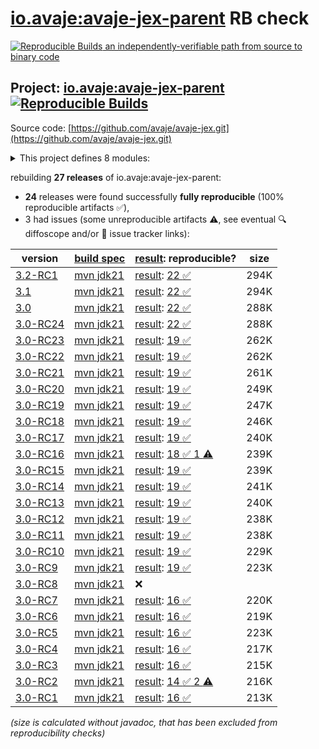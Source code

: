 [io.avaje:avaje-jex-parent](https://central.sonatype.com/artifact/io.avaje/avaje-jex-parent/versions) RB check
=======

[![Reproducible Builds](https://reproducible-builds.org/images/logos/rb.svg) an independently-verifiable path from source to binary code](https://reproducible-builds.org/)

## Project: [io.avaje:avaje-jex-parent](https://central.sonatype.com/artifact/io.avaje/avaje-jex-parent/versions) [![Reproducible Builds](https://img.shields.io/endpoint?url=https://raw.githubusercontent.com/jvm-repo-rebuild/reproducible-central/master/content/io/avaje/jex/badge.json)](https://github.com/jvm-repo-rebuild/reproducible-central/blob/master/content/io/avaje/jex/README.md)

Source code: [https://github.com/avaje/avaje-jex.git](https://github.com/avaje/avaje-jex.git)

<details><summary>This project defines 8 modules:</summary>

* [io.avaje:avaje-jex](https://central.sonatype.com/artifact/io.avaje/avaje-jex/overview)
* [io.avaje:avaje-jex-freemarker](https://central.sonatype.com/artifact/io.avaje/avaje-jex-freemarker/overview)
* [io.avaje:avaje-jex-grizzly-spi](https://central.sonatype.com/artifact/io.avaje/avaje-jex-grizzly-spi/overview)
* [io.avaje:avaje-jex-htmx](https://central.sonatype.com/artifact/io.avaje/avaje-jex-htmx/overview)
* [io.avaje:avaje-jex-mustache](https://central.sonatype.com/artifact/io.avaje/avaje-jex-mustache/overview)
* [io.avaje:avaje-jex-parent](https://central.sonatype.com/artifact/io.avaje/avaje-jex-parent/overview)
* [io.avaje:avaje-jex-static-content](https://central.sonatype.com/artifact/io.avaje/avaje-jex-static-content/overview)
* [io.avaje:avaje-jex-test](https://central.sonatype.com/artifact/io.avaje/avaje-jex-test/overview)
</details>

rebuilding **27 releases** of io.avaje:avaje-jex-parent:
- **24** releases were found successfully **fully reproducible** (100% reproducible artifacts :white_check_mark:),
- 3 had issues (some unreproducible artifacts :warning:, see eventual :mag: diffoscope and/or :memo: issue tracker links):

| version | [build spec](/BUILDSPEC.md) | [result](https://reproducible-builds.org/docs/jvm/): reproducible? | size |
| -- | --------- | ------ | -- |
| [3.2-RC1](https://central.sonatype.com/artifact/io.avaje/avaje-jex-parent/3.2-RC1/pom) | [mvn jdk21](avaje-jex-3.2-RC1.buildspec) | [result](avaje-jex-parent-3.2-RC1.buildinfo): [22 :white_check_mark: ](avaje-jex-parent-3.2-RC1.buildcompare) | 294K |
| [3.1](https://central.sonatype.com/artifact/io.avaje/avaje-jex-parent/3.1/pom) | [mvn jdk21](avaje-jex-3.1.buildspec) | [result](avaje-jex-parent-3.1.buildinfo): [22 :white_check_mark: ](avaje-jex-parent-3.1.buildcompare) | 294K |
| [3.0](https://central.sonatype.com/artifact/io.avaje/avaje-jex-parent/3.0/pom) | [mvn jdk21](avaje-jex-3.0.buildspec) | [result](avaje-jex-parent-3.0.buildinfo): [22 :white_check_mark: ](avaje-jex-parent-3.0.buildcompare) | 288K |
| [3.0-RC24](https://central.sonatype.com/artifact/io.avaje/avaje-jex-parent/3.0-RC24/pom) | [mvn jdk21](avaje-jex-3.0-RC24.buildspec) | [result](avaje-jex-parent-3.0-RC24.buildinfo): [22 :white_check_mark: ](avaje-jex-parent-3.0-RC24.buildcompare) | 288K |
| [3.0-RC23](https://central.sonatype.com/artifact/io.avaje/avaje-jex-parent/3.0-RC23/pom) | [mvn jdk21](avaje-jex-3.0-RC23.buildspec) | [result](avaje-jex-parent-3.0-RC23.buildinfo): [19 :white_check_mark: ](avaje-jex-parent-3.0-RC23.buildcompare) | 262K |
| [3.0-RC22](https://central.sonatype.com/artifact/io.avaje/avaje-jex-parent/3.0-RC22/pom) | [mvn jdk21](avaje-jex-3.0-RC22.buildspec) | [result](avaje-jex-parent-3.0-RC22.buildinfo): [19 :white_check_mark: ](avaje-jex-parent-3.0-RC22.buildcompare) | 262K |
| [3.0-RC21](https://central.sonatype.com/artifact/io.avaje/avaje-jex-parent/3.0-RC21/pom) | [mvn jdk21](avaje-jex-3.0-RC21.buildspec) | [result](avaje-jex-parent-3.0-RC21.buildinfo): [19 :white_check_mark: ](avaje-jex-parent-3.0-RC21.buildcompare) | 261K |
| [3.0-RC20](https://central.sonatype.com/artifact/io.avaje/avaje-jex-parent/3.0-RC20/pom) | [mvn jdk21](avaje-jex-3.0-RC20.buildspec) | [result](avaje-jex-parent-3.0-RC20.buildinfo): [19 :white_check_mark: ](avaje-jex-parent-3.0-RC20.buildcompare) | 249K |
| [3.0-RC19](https://central.sonatype.com/artifact/io.avaje/avaje-jex-parent/3.0-RC19/pom) | [mvn jdk21](avaje-jex-3.0-RC19.buildspec) | [result](avaje-jex-parent-3.0-RC19.buildinfo): [19 :white_check_mark: ](avaje-jex-parent-3.0-RC19.buildcompare) | 247K |
| [3.0-RC18](https://central.sonatype.com/artifact/io.avaje/avaje-jex-parent/3.0-RC18/pom) | [mvn jdk21](avaje-jex-3.0-RC18.buildspec) | [result](avaje-jex-parent-3.0-RC18.buildinfo): [19 :white_check_mark: ](avaje-jex-parent-3.0-RC18.buildcompare) | 246K |
| [3.0-RC17](https://central.sonatype.com/artifact/io.avaje/avaje-jex-parent/3.0-RC17/pom) | [mvn jdk21](avaje-jex-3.0-RC17.buildspec) | [result](avaje-jex-parent-3.0-RC17.buildinfo): [19 :white_check_mark: ](avaje-jex-parent-3.0-RC17.buildcompare) | 240K |
| [3.0-RC16](https://central.sonatype.com/artifact/io.avaje/avaje-jex-parent/3.0-RC16/pom) | [mvn jdk21](avaje-jex-3.0-RC16.buildspec) | [result](avaje-jex-parent-3.0-RC16.buildinfo): [18 :white_check_mark:  1 :warning:](avaje-jex-parent-3.0-RC16.buildcompare) | 239K |
| [3.0-RC15](https://central.sonatype.com/artifact/io.avaje/avaje-jex-parent/3.0-RC15/pom) | [mvn jdk21](avaje-jex-3.0-RC15.buildspec) | [result](avaje-jex-parent-3.0-RC15.buildinfo): [19 :white_check_mark: ](avaje-jex-parent-3.0-RC15.buildcompare) | 239K |
| [3.0-RC14](https://central.sonatype.com/artifact/io.avaje/avaje-jex-parent/3.0-RC14/pom) | [mvn jdk21](avaje-jex-3.0-RC14.buildspec) | [result](avaje-jex-parent-3.0-RC14.buildinfo): [19 :white_check_mark: ](avaje-jex-parent-3.0-RC14.buildcompare) | 241K |
| [3.0-RC13](https://central.sonatype.com/artifact/io.avaje/avaje-jex-parent/3.0-RC13/pom) | [mvn jdk21](avaje-jex-3.0-RC13.buildspec) | [result](avaje-jex-parent-3.0-RC13.buildinfo): [19 :white_check_mark: ](avaje-jex-parent-3.0-RC13.buildcompare) | 240K |
| [3.0-RC12](https://central.sonatype.com/artifact/io.avaje/avaje-jex-parent/3.0-RC12/pom) | [mvn jdk21](avaje-jex-3.0-RC12.buildspec) | [result](avaje-jex-parent-3.0-RC12.buildinfo): [19 :white_check_mark: ](avaje-jex-parent-3.0-RC12.buildcompare) | 238K |
| [3.0-RC11](https://central.sonatype.com/artifact/io.avaje/avaje-jex-parent/3.0-RC11/pom) | [mvn jdk21](avaje-jex-3.0-RC11.buildspec) | [result](avaje-jex-parent-3.0-RC11.buildinfo): [19 :white_check_mark: ](avaje-jex-parent-3.0-RC11.buildcompare) | 238K |
| [3.0-RC10](https://central.sonatype.com/artifact/io.avaje/avaje-jex-parent/3.0-RC10/pom) | [mvn jdk21](avaje-jex-3.0-RC10.buildspec) | [result](avaje-jex-parent-3.0-RC10.buildinfo): [19 :white_check_mark: ](avaje-jex-parent-3.0-RC10.buildcompare) | 229K |
| [3.0-RC9](https://central.sonatype.com/artifact/io.avaje/avaje-jex-parent/3.0-RC9/pom) | [mvn jdk21](avaje-jex-3.0-RC9.buildspec) | [result](avaje-jex-parent-3.0-RC9.buildinfo): [19 :white_check_mark: ](avaje-jex-parent-3.0-RC9.buildcompare) | 223K |
| [3.0-RC8](https://central.sonatype.com/artifact/io.avaje/avaje-jex-parent/3.0-RC8/pom) | [mvn jdk21](avaje-jex-3.0-RC8.buildspec) | :x: | |
| [3.0-RC7](https://central.sonatype.com/artifact/io.avaje/avaje-jex-parent/3.0-RC7/pom) | [mvn jdk21](avaje-jex-3.0-RC7.buildspec) | [result](avaje-jex-parent-3.0-RC7.buildinfo): [16 :white_check_mark: ](avaje-jex-parent-3.0-RC7.buildcompare) | 220K |
| [3.0-RC6](https://central.sonatype.com/artifact/io.avaje/avaje-jex-parent/3.0-RC6/pom) | [mvn jdk21](avaje-jex-3.0-RC6.buildspec) | [result](avaje-jex-parent-3.0-RC6.buildinfo): [16 :white_check_mark: ](avaje-jex-parent-3.0-RC6.buildcompare) | 219K |
| [3.0-RC5](https://central.sonatype.com/artifact/io.avaje/avaje-jex-parent/3.0-RC5/pom) | [mvn jdk21](avaje-jex-3.0-RC5.buildspec) | [result](avaje-jex-parent-3.0-RC5.buildinfo): [16 :white_check_mark: ](avaje-jex-parent-3.0-RC5.buildcompare) | 223K |
| [3.0-RC4](https://central.sonatype.com/artifact/io.avaje/avaje-jex-parent/3.0-RC4/pom) | [mvn jdk21](avaje-jex-3.0-RC4.buildspec) | [result](avaje-jex-parent-3.0-RC4.buildinfo): [16 :white_check_mark: ](avaje-jex-parent-3.0-RC4.buildcompare) | 217K |
| [3.0-RC3](https://central.sonatype.com/artifact/io.avaje/avaje-jex-parent/3.0-RC3/pom) | [mvn jdk21](avaje-jex-3.0-RC3.buildspec) | [result](avaje-jex-parent-3.0-RC3.buildinfo): [16 :white_check_mark: ](avaje-jex-parent-3.0-RC3.buildcompare) | 215K |
| [3.0-RC2](https://central.sonatype.com/artifact/io.avaje/avaje-jex-parent/3.0-RC2/pom) | [mvn jdk21](avaje-jex-3.0-RC2.buildspec) | [result](avaje-jex-parent-3.0-RC2.buildinfo): [14 :white_check_mark:  2 :warning:](avaje-jex-parent-3.0-RC2.buildcompare) | 216K |
| [3.0-RC1](https://central.sonatype.com/artifact/io.avaje/avaje-jex-parent/3.0-RC1/pom) | [mvn jdk21](avaje-jex-3.0-RC1.buildspec) | [result](avaje-jex-parent-3.0-RC1.buildinfo): [16 :white_check_mark: ](avaje-jex-parent-3.0-RC1.buildcompare) | 213K |

<i>(size is calculated without javadoc, that has been excluded from reproducibility checks)</i>
